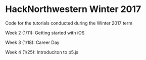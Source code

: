 # HackNorthwestern Winter 2017
Code for the tutorials conducted during the Winter 2017 term

Week 2 (1/11): Getting started with iOS

Week 3 (1/18): Career Day

Week 4 (1/25): Introduciton to p5.js
